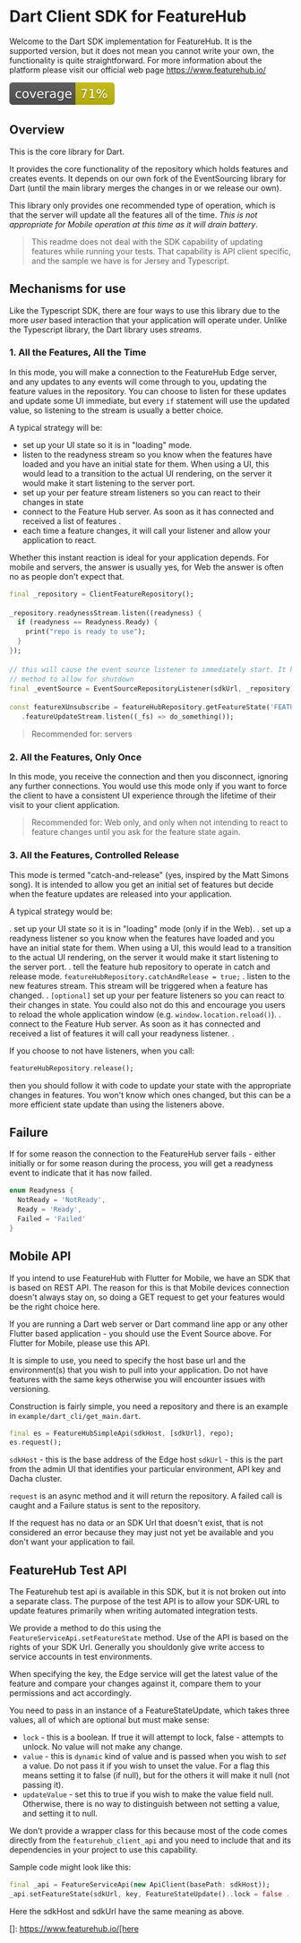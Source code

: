 # Dart Client SDK for FeatureHub


Welcome to the Dart SDK implementation for FeatureHub. It is the supported version, but it does not mean
you cannot write your own, the functionality is quite straightforward. For more information about the platform please visit our official web page https://www.featurehub.io/

![Code Coverage](coverage_badge.svg)

## Overview

This is the core library for Dart.

It provides the core functionality of the
repository which holds features and creates events. It depends on our own fork of the EventSourcing library
for Dart (until the main library merges the changes in or we release our own). 

This library only provides one recommended type of operation, which is that the server will update all the features
all of the time. _This is not appropriate for Mobile operation at this time as it will drain battery_. 

> This readme does not deal with the SDK capability of updating features while running your tests. That
capability is API client specific, and the sample we have is for Jersey and Typescript. 

## Mechanisms for use

Like the Typescript SDK, there are four ways to use this library due to the more _user_ based interaction that your
application will operate under. Unlike the Typescript library, the Dart library uses _streams_.

### 1. All the Features, All the Time

In this mode, you will make a connection to the FeatureHub Edge server, and any updates to any events will come
through to you, updating the feature values in the repository. You can choose to listen for these updates and update
some UI immediate, but every `if` statement will use the updated value, so listening to the stream is usually a better choice.

A typical strategy will be:

- set up your UI state so it is in "loading" mode.
- listen to the readyness stream so you know when the features have loaded and you have an initial state for them. When
using a UI, this would lead to a transition to the actual UI rendering, on the server it would make it start listening
to the server port.
- set up your per feature stream listeners so you can react to their changes in state
- connect to the Feature Hub server. As soon as it has connected and received a list of features .
- each time a feature changes, it will call your listener and allow your application to react.

Whether this instant reaction is ideal for your application depends. For mobile and servers, the answer is usually
yes, for Web the answer is often no as people don't expect that.


````dart
final _repository = ClientFeatureRepository();

_repository.readynessStream.listen((readyness) {
  if (readyness == Readyness.Ready) {
    print("repo is ready to use");
  }
});

// this will cause the event source listener to immediately start. It has a close()
// method to allow for shutdown 
final _eventSource = EventSourceRepositoryListener(sdkUrl, _repository);

const featureXUnsubscribe = featureHubRepository.getFeatureState('FEATURE_X')
   .featureUpdateStream.listen((_fs) => do_something());
````

> Recommended for: servers

### 2. All the Features, Only Once

In this mode, you receive the connection and then you disconnect, ignoring any further connections. You would
use this mode only if you want to force the client to have a consistent UI experience through the lifetime of their
visit to your client application.

> Recommended for: Web only, and only when not intending to react to feature changes until you ask for the feature state again.

### 3. All the Features, Controlled Release

This mode is termed "catch-and-release" (yes, inspired by the Matt Simons song). It is intended to allow you get
an initial set of features but decide when the feature updates are released into your application.

A typical strategy would be:

. set up your UI state so it is in "loading" mode (only if in the Web).
. set up a readyness listener so you know when the features have loaded and you have an initial state for them. When
using a UI, this would lead to a transition to the actual UI rendering, on the server it would make it start listening
to the server port.
. tell the feature hub repository to operate in catch and release mode. `featureHubRepository.catchAndRelease = true;`
. listen to the new features stream. This stream will be triggered when a feature has changed.
. `[optional]` set up your per feature listeners so you can react to their changes in state. You could also not do this and
encourage you users to reload the whole application window (e.g. `window.location.reload()`).
. connect to the Feature Hub server. As soon as it has connected and received a list of features it will call your
readyness listener.
.


If you choose to not have listeners, when you call:

```dart
featureHubRepository.release();
```


then you should follow it with code to update your state with the appropriate changes in features. You
won't know which ones changed, but this can be a more efficient state update than using the listeners above.

## Failure

If for some reason the connection to the FeatureHub server fails - either initially or for some reason during
the process, you will get a readyness event to indicate that it has now failed.

```dart
enum Readyness {
  NotReady = 'NotReady',
  Ready = 'Ready',
  Failed = 'Failed'
}

```

## Mobile API

If you intend to use FeatureHub with Flutter for Mobile, we have an SDK that is based on REST API. 
The reason for this is that Mobile devices connection doesn't always stay on, so doing a GET request to get your 
features would be the right choice here. 

If you are running a Dart web server or Dart command line app or any other Flutter based application - you should 
use the Event Source above. For Flutter for Mobile, please use this API.

It is simple to use, you need to specify the host base url and the environment(s) that you wish to pull into your 
application. Do not have features with the same keys otherwise you will encounter issues with versioning.

Construction is fairly simple, you need a repository and there is an example in `example/dart_cli/get_main.dart`.

```dart
final es = FeatureHubSimpleApi(sdkHost, [sdkUrl], repo);
es.request();
```

`sdkHost` - this is the base address of the Edge host
`sdkUrl` - this is the part from the admin UI that identifies your particular environment, API key and Dacha cluster.

`request` is an async method and it will return the repository. A failed call is caught and a Failure status is sent
to the repository. 

If the request has no data or an SDK Url that doesn't exist, that is not considered an error because they may just
not yet be available and you don't want your application to fail.
    
## FeatureHub Test API

The Featurehub test api is available in this SDK, but it is not broken out into a separate class. The purpose of the
test API is to allow your SDK-URL to update features primarily when writing automated integration tests. 

We provide a method to do this
using the `FeatureServiceApi.setFeatureState` method. Use of the API is based on the rights of your SDK Url. 
Generally you shouldonly give write access to service accounts in test environments.

When specifying the key, the Edge service will get the latest value of the feature and compare your changes against
it, compare them to your permissions and act accordingly.  

You need to pass in an instance of a FeatureStateUpdate, which takes three values, all of which are optional but
must make sense:

- `lock` - this is a boolean. If true it will attempt to lock, false - attempts to unlock. No value will not make any change.
- `value` - this is `dynamic` kind of value and is passed when you wish to _set_ a value. Do not pass it if you wish to unset the value.
For a flag this means setting it to false (if null), but for the others it will make it null (not passing it). 
- `updateValue` - set this to true if you wish to make the value field null. Otherwise, there is no way to distinguish
between not setting a value, and setting it to null.

We don't provide a wrapper class for this because most of the code comes directly from the `featurehub_client_api` and
you need to include that and its dependencies in your project to use this capability.

Sample code might look like this:

```dart
final _api = FeatureServiceApi(new ApiClient(basePath: sdkHost));
_api.setFeatureState(sdkUrl, key, FeatureStateUpdate()..lock = false ..value = 'TEST'); 
```   

Here the sdkHost and sdkUrl have the same meaning as above.
 


[]: https://www.featurehub.io/[here

